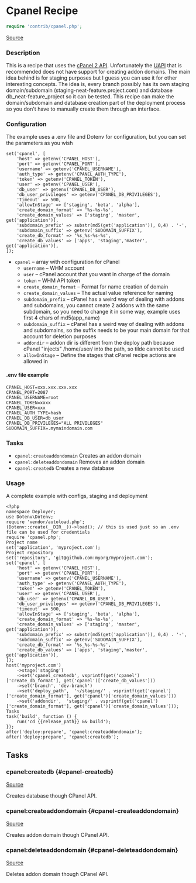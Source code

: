 <!-- DO NOT EDIT THIS FILE! -->
<!-- Instead edit contrib/cpanel.php -->
<!-- Then run bin/docgen -->

# Cpanel Recipe

```php
require 'contrib/cpanel.php';
```

[Source](/contrib/cpanel.php)



### Description
This is a recipe that uses the [cPanel 2 API](https://documentation.cPanel.net/display/DD/Guide+to+cPanel+API+2).
Unfortunately the [UAPI](https://documentation.cPanel.net/display/DD/Guide+to+UAPI) that is recommended does not have support for creating addon domains.
The main idea behind is for staging purposes but I guess you can use it for other interesting concepts.
The idea is, every branch possibly has its own staging domain/subdomain (staging-neat-feature.project.com) and database db_neat-feature_project so it can be tested.
This recipe can make the domain/subdomain and database creation part of the deployment process so you don't have to manually create them through an interface.
### Configuration
The example uses a .env file and Dotenv for configuration, but you can set the parameters as you wish
```
set('cpanel', [
    'host' => getenv('CPANEL_HOST'),
    'port' => getenv('CPANEL_PORT'),
    'username' => getenv('CPANEL_USERNAME'),
    'auth_type' => getenv('CPANEL_AUTH_TYPE'),
    'token' => getenv('CPANEL_TOKEN'),
    'user' => getenv('CPANEL_USER'),
    'db_user' => getenv('CPANEL_DB_USER'),
    'db_user_privileges' => getenv('CPANEL_DB_PRIVILEGES'),
    'timeout' => 500,
    'allowInStage' => ['staging', 'beta', 'alpha'],
    'create_domain_format' => '%s-%s-%s',
    'create_domain_values' => ['staging', 'master', get('application')],
    'subdomain_prefix' => substr(md5(get('application')), 0,4) . '-',
    'subdomain_suffix' => getenv('SUDOMAIN_SUFFIX'),
    'create_db_format' => '%s_%s-%s-%s',
    'create_db_values' => ['apps', 'staging','master', get('application')],
]);
```
- `cpanel` – array with configuration for cPanel
    - `username` – WHM account
    - `user` – cPanel account that you want in charge of the domain
    - `token` – WHM API token
    - `create_domain_format` – Format for name creation of domain
    - `create_domain_values` – The actual value reference for naming
    - `subdomain_prefix` – cPanel has a weird way of dealing with addons and subdomains, you cannot create 2 addons with the same subdomain, so you need to change it in some way, example uses first 4 chars of md5(app_name)
    - `subdomain_suffix` – cPanel has a weird way of dealing with addons and subdomains, so the suffix needs to be your main domain for that account for deletion purposes
    - `addondir` – addon dir is different from the deploy path because cPanel "injects" /home/user/ into the path, so tilde cannot be used
    - `allowInStage` – Define the stages that cPanel recipe actions are allowed in
#### .env file example
```
CPANEL_HOST=xxx.xxx.xxx.xxx
CPANEL_PORT=2087
CPANEL_USERNAME=root
CPANEL_TOKEN=xxxx
CPANEL_USER=xxx
CPANEL_AUTH_TYPE=hash
CPANEL_DB_USER=db_user
CPANEL_DB_PRIVILEGES="ALL PRIVILEGES"
SUDOMAIN_SUFFIX=.mymaindomain.com
```
### Tasks
- `cpanel:createaddondomain` Creates an addon domain
- `cpanel:deleteaddondomain` Removes an addon domain
- `cpanel:createdb` Creates a new database
### Usage
A complete example with configs, staging and deployment
```
<?php
namespace Deployer;
use Dotenv\Dotenv;
require 'vendor/autoload.php';
(Dotenv::create(__DIR__))->load(); // this is used just so an .env file can be used for credentials
require 'cpanel.php';
Project name
set('application', 'myproject.com');
Project repository
set('repository', 'git@github.com:myorg/myproject.com');
set('cpanel', [
    'host' => getenv('CPANEL_HOST'),
    'port' => getenv('CPANEL_PORT'),
    'username' => getenv('CPANEL_USERNAME'),
    'auth_type' => getenv('CPANEL_AUTH_TYPE'),
    'token' => getenv('CPANEL_TOKEN'),
    'user' => getenv('CPANEL_USER'),
    'db_user' => getenv('CPANEL_DB_USER'),
    'db_user_privileges' => getenv('CPANEL_DB_PRIVILEGES'),
    'timeout' => 500,
    'allowInStage' => ['staging', 'beta', 'alpha'],
    'create_domain_format' => '%s-%s-%s',
    'create_domain_values' => ['staging', 'master', get('application')],
    'subdomain_prefix' => substr(md5(get('application')), 0,4) . '-',
    'subdomain_suffix' => getenv('SUDOMAIN_SUFFIX'),
    'create_db_format' => '%s_%s-%s-%s',
    'create_db_values' => ['apps', 'staging','master', get('application')],
]);
host('myproject.com')
    ->stage('staging')
    ->set('cpanel_createdb', vsprintf(get('cpanel')['create_db_format'], get('cpanel')['create_db_values']))
    ->set('branch', 'dev-branch')
    ->set('deploy_path',  '~/staging/' . vsprintf(get('cpanel')['create_domain_format'], get('cpanel')['create_domain_values']))
    ->set('addondir',  'staging/' . vsprintf(get('cpanel')['create_domain_format'], get('cpanel')['create_domain_values']));
Tasks
task('build', function () {
    run('cd {{release_path}} && build');
});
after('deploy:prepare', 'cpanel:createaddondomain');
after('deploy:prepare', 'cpanel:createdb');
```



## Tasks

### cpanel\:createdb {#cpanel-createdb}
[Source](https://github.com/deployphp/deployer/blob/master/contrib/cpanel.php#L196)

Creates database though CPanel API.




### cpanel\:createaddondomain {#cpanel-createaddondomain}
[Source](https://github.com/deployphp/deployer/blob/master/contrib/cpanel.php#L224)

Creates addon domain though CPanel API.




### cpanel\:deleteaddondomain {#cpanel-deleteaddondomain}
[Source](https://github.com/deployphp/deployer/blob/master/contrib/cpanel.php#L247)

Deletes addon domain though CPanel API.




